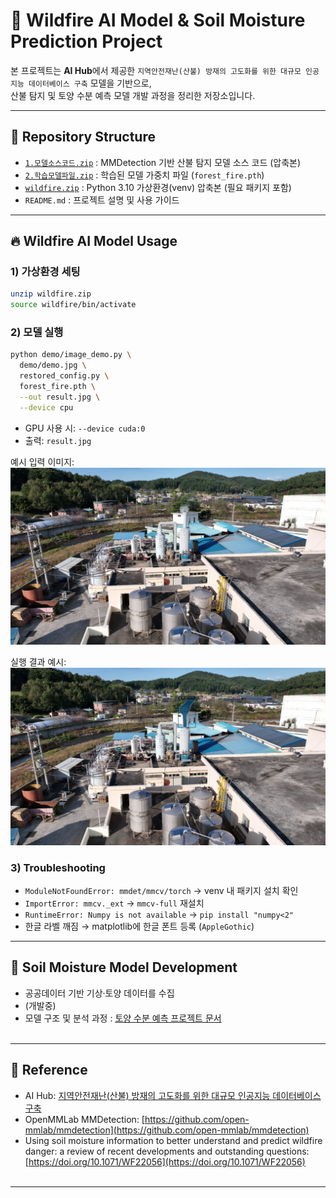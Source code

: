 # 🌲 Wildfire AI Model & Soil Moisture Prediction Project

본 프로젝트는 **AI Hub**에서 제공한 `지역안전재난(산불) 방재의 고도화를 위한 대규모 인공지능 데이터베이스 구축` 모델을 기반으로,  
산불 탐지 및 토양 수분 예측 모델 개발 과정을 정리한 저장소입니다.

---

## 📂 Repository Structure
- [`1.모델소스코드.zip`](https://drive.google.com/file/d/1_pSd7Gh8DGMqZEKRrANxaS2EdsJtmn28/view?usp=sharing) : MMDetection 기반 산불 탐지 모델 소스 코드 (압축본)
- [`2.학습모델파일.zip`](https://drive.google.com/file/d/1hxoNkZ0pqLI0WgRrAmWWQUp-p10z8P9G/view?usp=sharing) : 학습된 모델 가중치 파일 (`forest_fire.pth`)
- [`wildfire.zip`](https://drive.google.com/file/d/1P1KGEm729xhpiZaSeFVV0AeDGFlweC_a/view?usp=sharing) : Python 3.10 가상환경(venv) 압축본 (필요 패키지 포함) 
- `README.md` : 프로젝트 설명 및 사용 가이드

---


## 🔥 Wildfire AI Model Usage

### 1) 가상환경 세팅
```bash
unzip wildfire.zip
source wildfire/bin/activate
````

### 2) 모델 실행

```bash
python demo/image_demo.py \
  demo/demo.jpg \
  restored_config.py \
  forest_fire.pth \
  --out result.jpg \
  --device cpu
```

* GPU 사용 시: `--device cuda:0`
* 출력: `result.jpg` 

예시 입력 이미지:
![demo image](demo.jpg)

실행 결과 예시:
![result image](result.jpg)


### 3) Troubleshooting

* `ModuleNotFoundError: mmdet/mmcv/torch` → venv 내 패키지 설치 확인
* `ImportError: mmcv._ext` → `mmcv-full` 재설치
* `RuntimeError: Numpy is not available` → `pip install "numpy<2"`
* 한글 라벨 깨짐 → matplotlib에 한글 폰트 등록 (`AppleGothic`)

---

## 🌱 Soil Moisture Model Development


* 공공데이터 기반 기상·토양 데이터를 수집
* (개발중)
* 모델 구조 및 분석 과정 :  [토양 수분 예측 프로젝트 문서](https://github.com/jwmun38/KSEF)
<br><br>
---

## 📖 Reference

* AI Hub: [지역안전재난(산불) 방재의 고도화를 위한 대규모 인공지능 데이터베이스 구축](https://www.aihub.or.kr/aihubdata/data/view.do?currMenu=115&topMenu=100&dataSetSn=71330)
* OpenMMLab MMDetection: [https://github.com/open-mmlab/mmdetection](https://github.com/open-mmlab/mmdetection)
* Using soil moisture information to better understand and predict wildfire danger: a review of recent developments and outstanding questions: [https://doi.org/10.1071/WF22056](https://doi.org/10.1071/WF22056)
<br><br>
---




